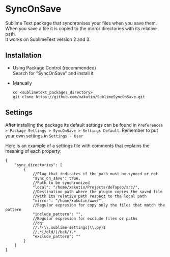 # SyncOnSave

Sublime Text package that synchronises your files when you save them. When you save a file it is copied to the mirror directories with its relative path.<br>
It works on SublimeText version 2 and 3.


## Installation
* Using Package Control (recommended) <br>
  Search for "SyncOnSave" and install it

* Manually
  ```
  cd <sublimetext_packages_directory>
  git clone https://github.com/xakutin/SublimeSyncOnSave.git
  ```

## Settings
After installing the package its default settings can be found in
`Preferences > Package Settings > SyncOnSave > Settings Default`.
Remember to put your own settings in `Settings - User`

Here is an example of a settings file with comments that explains the meaning of each property:

```
{
    "sync_directories": [
        {
        	//Flag that indicates if the path must be synced or not
            "sync_on_save": true,
        	//Path to be synchronized
            "local": "/home/xakutin/Projects/deTapeo/src/",
            //Destination path where the plugin copies the saved file
            //with its relative path respect to the local path
            "mirror": "/home/xakutin/www/",
            //Regular expresion for copy only the files that match the pattern
            "include_pattern": "",
            //Regular expresion for exclude files or paths
            //eg:
            //.*(\\.sublime-settings|\\.py)$
            //.*(/old/|/bak/).*
            "exclude_pattern": ""
        }
    ]
}
```
